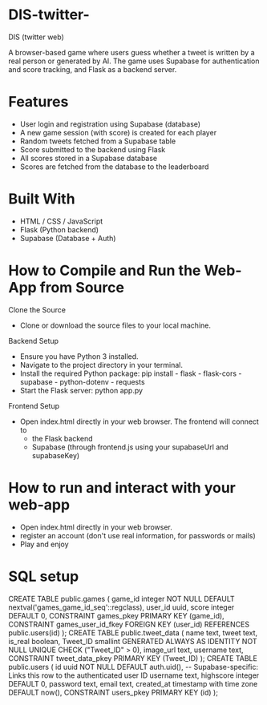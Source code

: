# DIS-twitter-
DIS (twitter web) 

A browser-based game where users guess whether a tweet is written by a real person or generated by AI. The game uses Supabase for authentication and score tracking, and Flask as a backend server.

# Features

- User login and registration using Supabase (database)
- A new game session (with score) is created for each player
- Random tweets fetched from a Supabase table
- Score submitted to the backend using Flask
- All scores stored in a Supabase database
- Scores are fetched from the database to the leaderboard

# Built With
- HTML / CSS / JavaScript
- Flask (Python backend)
- Supabase (Database + Auth)

# How to Compile and Run the Web-App from Source

Clone the Source
- Clone or download the source files to your local machine.

Backend Setup
- Ensure you have Python 3 installed.
- Navigate to the project directory in your terminal.
- Install the required Python package:
    pip install 
        - flask
        - flask-cors
        - supabase
        - python-dotenv
        - requests
- Start the Flask server:
    python app.py

Frontend Setup
- Open index.html directly in your web browser.
    The frontend will connect to 
    - the Flask backend 
    - Supabase (through frontend.js using your supabaseUrl and supabaseKey)


# How to run and interact with your web-app

- Open index.html directly in your web browser.
- register an account (don't use real information, for passwords or mails)
- Play and enjoy 


# SQL setup 

CREATE TABLE public.games (
  game_id integer NOT NULL DEFAULT nextval('games_game_id_seq'::regclass),
  user_id uuid,
  score integer DEFAULT 0,
  CONSTRAINT games_pkey PRIMARY KEY (game_id),
  CONSTRAINT games_user_id_fkey FOREIGN KEY (user_id) REFERENCES public.users(id)
);
CREATE TABLE public.tweet_data (
  name text,
  tweet text,
  is_real boolean,
  Tweet_ID smallint GENERATED ALWAYS AS IDENTITY NOT NULL UNIQUE CHECK ("Tweet_ID" > 0),
  image_url text,
  username text,
  CONSTRAINT tweet_data_pkey PRIMARY KEY (Tweet_ID)
);
CREATE TABLE public.users (
  id uuid NOT NULL DEFAULT auth.uid(), -- Supabase-specific: Links this row to the authenticated user ID
  username text,
  highscore integer DEFAULT 0,
  password text,
  email text,
  created_at timestamp with time zone DEFAULT now(),
  CONSTRAINT users_pkey PRIMARY KEY (id)
);